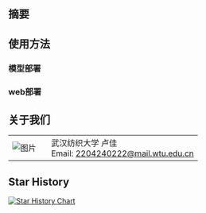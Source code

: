 ## 摘要

## 使用方法

### 模型部署

### web部署

## 关于我们

<table>
  <tr>
    <td style="width: 20%;">
      <img src="https://github.com/liilljiy.png" class="responsive-image" alt="图片">
    </td>
    <td style="vertical-align: middle; padding-left: 10px;">
      武汉纺织大学 卢佳<br>
      Email: <a href="mailto:2204240222@mail.wtu.edu.cn">2204240222@mail.wtu.edu.cn</a>
    </td>
  </tr>
</table>
<link rel="stylesheet" href="./assets/about/sy.css">

## Star History

[![Star History Chart](https://api.star-history.com/svg?repos=XIAOLingQ/AUG&type=Date)](https://star-history.com/#XIAOLingQ/AUG&Date)
